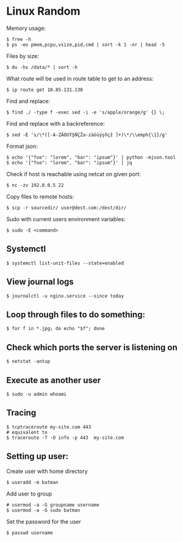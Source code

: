 Linux Random
============	
	
Memory usage:

    $ free -h
    $ ps -eo pmem,pcpu,vsize,pid,cmd | sort -k 1 -nr | head -5
	
Files by size:

	$ du -hs /data/* | sort -h
	
What route will be used in route table to get to an address:

    $ ip route get 10.85.131.138
	
Find and replace:

	$ find ./ -type f -exec sed -i -e 's/apple/orange/g' {} \;

Find and replace with a backreference:

    $ sed -E 's/\*([-A-ZÄÖÜÝŞŇÇŽa-zäöüýşňçž ]+)\*/\\emph{\1}/g'

Format json:

	$ echo '{"foo": "lorem", "bar": "ipsum"}' | python -mjson.tool
	$ echo '{"foo": "lorem", "bar": "ipsum"}' | jq
	
Check if host is reachable using netcat on given port:	
	
	$ nc -zv 192.0.0.5 22
	
Copy files to remote hosts:

	$ scp -r sourcedir/ user@dest.com:/dest/dir/
	
Sudo with current users environment variables:

    $ sudo -E <command>
    
## Systemctl

    $ systemctl list-unit-files --state=enabled
    
## View journal logs

    $ journalctl -u nginx.service --since today
    
## Loop through files to do something:

    $ for f in *.jpg; do echo "$f"; done

## Check which ports the server is listening on

    $ netstat -antup
    
## Execute as another user

    $ sudo -u admin whoami
   
## Tracing 

    $ tcptraceroute my-site.com 443
    # equivalent to
    $ traceroute -T -O info -p 443  my-site.com
    
## Setting up user:

Create user with home directory

    $ useradd -m batman

Add user to group

    # usermod -a -G groupname username
    $ usermod -a -G sudo batman
	
Set the password for the user

    $ passwd username
